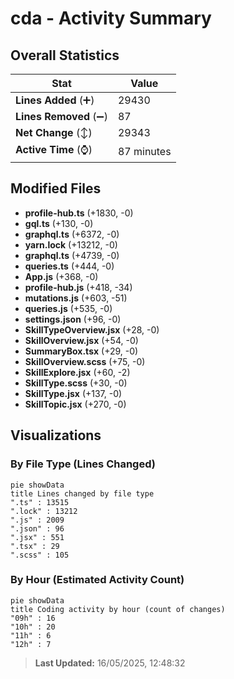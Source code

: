 # cda - Activity Summary 

## Overall Statistics

| Stat                   | Value                                                             |
| ---------------------- | ----------------------------------------------------------------- |
| **Lines Added** (➕)   | 29430                                          |
| **Lines Removed** (➖) | 87                                        |
| **Net Change** (↕)    | 29343                |
| **Active Time** (⌚)   | 87 minutes |


## Modified Files
- **profile-hub.ts** (+1830, -0)
- **gql.ts** (+130, -0)
- **graphql.ts** (+6372, -0)
- **yarn.lock** (+13212, -0)
- **graphql.ts** (+4739, -0)
- **queries.ts** (+444, -0)
- **App.js** (+368, -0)
- **profile-hub.js** (+418, -34)
- **mutations.js** (+603, -51)
- **queries.js** (+535, -0)
- **settings.json** (+96, -0)
- **SkillTypeOverview.jsx** (+28, -0)
- **SkillOverview.jsx** (+54, -0)
- **SummaryBox.tsx** (+29, -0)
- **SkillOverview.scss** (+75, -0)
- **SkillExplore.jsx** (+60, -2)
- **SkillType.scss** (+30, -0)
- **SkillType.jsx** (+137, -0)
- **SkillTopic.jsx** (+270, -0)

## Visualizations

### By File Type (Lines Changed)

```mermaid
pie showData
title Lines changed by file type
".ts" : 13515
".lock" : 13212
".js" : 2009
".json" : 96
".jsx" : 551
".tsx" : 29
".scss" : 105
```

### By Hour (Estimated Activity Count)

```mermaid
pie showData
title Coding activity by hour (count of changes)
"09h" : 16
"10h" : 20
"11h" : 6
"12h" : 7
```


> **Last Updated:** 16/05/2025, 12:48:32